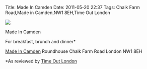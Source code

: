 Title: Made In Camden
Date: 2011-05-20 22:37
Tags: Chalk Farm Road,Made in Camden,NW1 8EH,Time Out London


![](/images/P1030165.jpg)

Made In Camden
 

For breakfast, brunch and dinner*
 

[Made In Camden](http://www.madeincamden.com/)
Roundhouse
Chalk Farm Road
London
NW1 8EH 
 
 
*As reviewed by [Time Out London](http://www.timeout.com/london/restaurants/venue/2:29159/made-in-camden)
